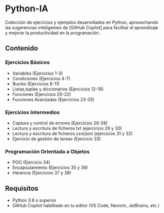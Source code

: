 # Python-IA
Colección de ejercicios y ejemplos desarrollados en Python, aprovechando las sugerencias inteligentes de [GitHub Copilot] para facilitar el aprendizaje y mejorar la productividad en la programación.
## Contenido
### Ejercicios Básicos
- Variables (Ejercicios 1-3)
- Condiciones (Ejercicios 4-7)
- Bucles (Ejercicios 8-11)
- Listas,tuplas y diccionarios (Ejercicios 12-19)
- Funciones (Ejercicios 20-22)
- Funciones Avanzadas (Ejercicios 23-25)
### Ejercicios Intermedios
- Captura y control de errores (Ejercicios 26-28)
- Lectura y escritura de ficheros txt (ejercicios 29 y 30)
- Lectura y escritura de ficheros csv/json (ejercicios 31 y 32)
- Ejercicio de gestión de tareas (Ejercicio 33)
### Programación Orientada a Objetos
- POO (Ejercicio 34)
- Encapsulamiento (Ejercicios 35 y 36)
- Herencia (Ejercicios 37 y 38)
## Requisitos
- Python 3.8 o superior
- GitHub Copilot habilitado en tu editor (VS Code, Neovim, JetBrains, etc.)
 